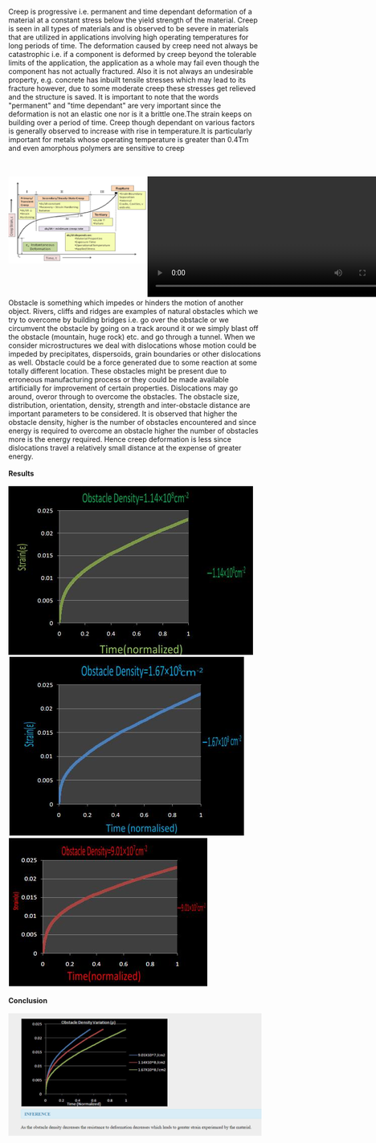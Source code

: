 Creep is progressive i.e. permanent and time dependant deformation of a material at a constant stress below the yield strength of the material. Creep is seen in all types of materials and is observed to be severe in materials that are utilized in applications involving high operating temperatures for long periods of time. The deformation caused by creep need not always be catastrophic i.e. if a component is deformed by creep beyond the tolerable limits of the application, the application as a whole may fail even though the component has not actually fractured. Also it is not always an undesirable property, e.g. concrete has inbuilt tensile stresses which may lead to its fracture however, due to some moderate creep these stresses get relieved and the structure is saved. It is important to note that the words "permanent" and "time dependant" are very important since the deformation is not an elastic one nor is it a brittle one.The strain keeps on building over a period of time. Creep though dependant on various factors is generally observed to increase with rise in temperature.It is particularly important for metals whose operating temperature is greater than 0.4Tm and even amorphous polymers are sensitive to creep<br><br><br>
<div style="float:left;width:55%;border: solid 1 px black;"><img src="images/creep.png"></div>
 <div style="float:left;width:40%;border: solid 1 px black;"><video width="500" height="240" controls>
  <source src="images/cmf.mp4" type="video/mp4">
  Your browser does not support the video tag</video></div><br>
  <div style="content: '.';clear: both;display: block;height: 0;visibility: hidden;"></div>
  Obstacle is something which impedes or hinders the motion of another object. Rivers, cliffs and ridges are examples of natural obstacles which we try to overcome by building bridges i.e. go over the obstacle or we circumvent the obstacle by going on a track around it or we simply blast off the obstacle (mountain, huge rock) etc. and go through a tunnel. When we consider microstructures we deal with dislocations whose motion could be impeded by precipitates, dispersoids, grain boundaries or other dislocations as well. Obstacle could be a force generated due to some reaction at some totally different location. These obstacles might be present due to erroneous manufacturing process or they could be made available artificially for improvement of certain properties. Dislocations may go around, overor through to overcome the obstacles. The obstacle size, distribution, orientation, density, strength and inter-obstacle distance are important parameters to be considered. It is observed that higher the obstacle density, higher is the number of obstacles encountered and since energy is required to overcome an obstacle higher the number of obstacles more is the energy required. Hence creep deformation is less since dislocations travel a relatively small distance at the expense of greater energy.<br><br>
  <b>Results</b><br><br>
  <img src="images/1.14.jpg"><br>
  <img src="images/1.67.jpg"><br>
  <img src="images/9.10.jpg"><br><br>
  <b>Conclusion</b><br><br>
  <img src="images/conclusion.PNG"><br>

